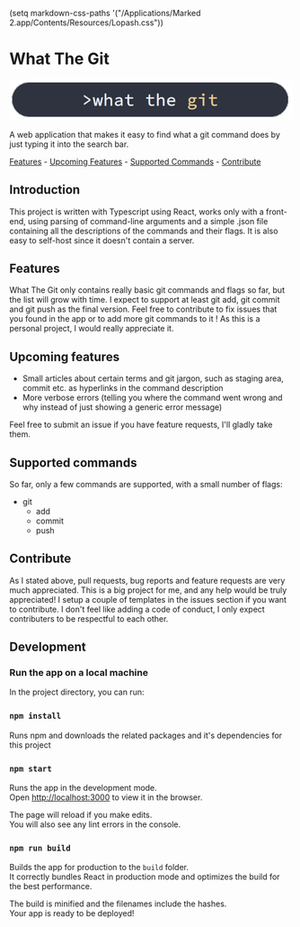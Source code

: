(setq markdown-css-paths
    '("/Applications/Marked 2.app/Contents/Resources/Lopash.css"))

# What The Git

![What The Git Logo](public/logo.webp)


A web application that makes it easy to find what a git command does by just typing it into the search bar.


[Features](#features) - 
[Upcoming Features](#upcoming-features) - 
[Supported Commands](#supported-commands) - 
[Contribute](#contribute)




## Introduction
This project is written with Typescript using React, works only with a front-end, using parsing of command-line arguments and a simple .json file containing all the descriptions of the commands and their flags. It is also easy to self-host since it doesn't contain a server.

## Features
What The Git only contains really basic git commands and flags so far, but the list will grow with time. I expect to support at least git add, git commit and git push as the final version. Feel free to contribute to fix issues that you found in the app or to add more git commands to it ! As this is a personal project, I would really appreciate it.


## Upcoming features
* Small articles about certain terms and git jargon, such as staging area, commit etc. as hyperlinks in the command description
* More verbose errors (telling you where the command went wrong and why instead of just showing a generic error message)

Feel free to submit an issue if you have feature requests, I'll gladly take them.

## Supported commands
So far, only a few commands are supported, with a small number of flags:

* git
  * add
  * commit
  * push


## Contribute
As I stated above, pull requests, bug reports and feature requests are very much appreciated. This is a big project for me, and any help would be truly appreciated! I setup a couple of templates in the issues section if you want to contribute. I don't feel like adding a code of conduct, I only expect contributers to be respectful to each other.

## Development

### Run the app on a local machine
In the project directory, you can run:

### `npm install`
Runs npm and downloads the related packages and it's dependencies for this project

### `npm start`
Runs the app in the development mode.\
Open [http://localhost:3000](http://localhost:3000) to view it in the browser.

The page will reload if you make edits.\
You will also see any lint errors in the console.

### `npm run build`
Builds the app for production to the `build` folder.\
It correctly bundles React in production mode and optimizes the build for the best performance.

The build is minified and the filenames include the hashes.\
Your app is ready to be deployed!
